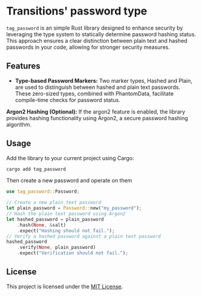 # Transitions' password type

`tag_password` is an simple Rust library designed to enhance security by leveraging the type system to statically determine password hashing status. This approach ensures a clear distinction between plain text and hashed passwords in your code, allowing for stronger security measures.

## Features

- **Type-based Password Markers:** Two marker types, Hashed and Plain, are used to distinguish between hashed and plain text passwords. These zero-sized types, combined with PhantomData, facilitate compile-time checks for password status.

**Argon2 Hashing (Optional):** If the argon2 feature is enabled, the library provides hashing functionality using Argon2, a secure password hashing algorithm.

## Usage

Add the library to your current project using Cargo:
```sh
cargo add tag_password
```

Then create a new password and operate on them
```rust
use tag_password::Password;

// Create a new plain text password
let plain_password = Password::new("my_password");
// Hash the plain text password using Argon2
let hashed_password = plain_password
    .hash(None, &salt)
    .expect("Hashing should not fail.");
// Verify a hashed password against a plain text password
hashed_password
    .verify(None, plain_password)
    .expect("Verification should not fail.");
```

## License

This project is licensed under the [MIT License](LICENSE).
